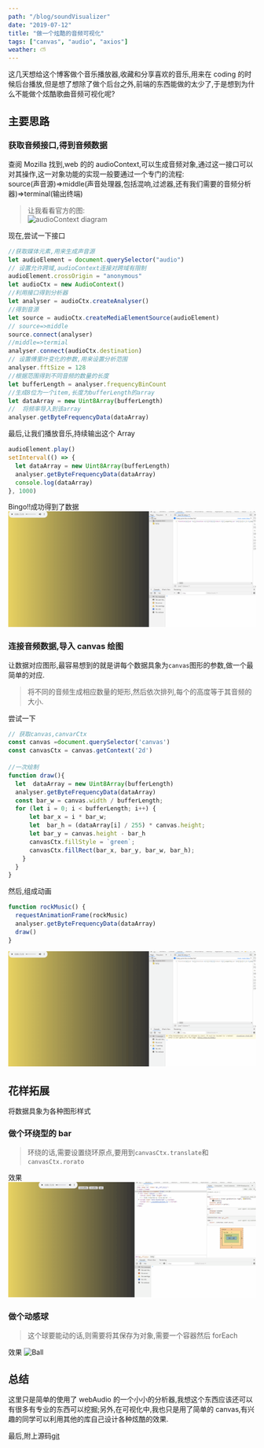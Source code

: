 ```yaml
---
path: "/blog/soundVisualizer"
date: "2019-07-12"
title: "做一个炫酷的音频可视化"
tags: ["canvas", "audio", "axios"]
weather: ⛅
---
```


这几天想给这个博客做个音乐播放器,收藏和分享喜欢的音乐,用来在 coding 的时候后台播放,但是想了想除了做个后台之外,前端的东西能做的太少了,于是想到为什么不能做个炫酷歌曲音频可视化呢?

## 主要思路

### 获取音频接口,得到音频数据

查阅 Mozilla 找到,web 的的 audioContext,可以生成音频对象,通过这一接口可以对其操作,这一对象功能的实现一般要通过一个专门的流程:  
source(声音源)=>middle(声音处理器,包括混响,过滤器,还有我们需要的音频分析器)=>terminal(输出终端)

> 让我看看官方的图:  
> ![audioContext diagram](https://mdn.mozillademos.org/files/12241/webaudioAPI_en.svg)

现在,尝试一下接口

```js
//获取媒体元素,用来生成声音源
let audioElement = document.querySelector("audio")
// 设置允许跨域,audioContext连接对跨域有限制
audioElement.crossOrigin = "anonymous"
let audioCtx = new AudioContext()
//利用接口得到分析器
let analyser = audioCtx.createAnalyser()
//得到音源
let source = audioCtx.createMediaElementSource(audioElement)
// source=>middle
source.connect(analyser)
//middle=>termial
analyser.connect(audioCtx.destination)
// 设置傅里叶变化的参数,用来设置分析范围
analyser.fftSize = 128
//根据范围得到不同音频的数量的长度
let bufferLength = analyser.frequencyBinCount
//生成8位为一个item,长度为bufferLength的array
let dataArray = new Uint8Array(bufferLength)
//  将频率导入到该array
analyser.getByteFrequencyData(dataArray)
```

最后,让我们播放音乐,持续输出这个 Array

```js
audioElement.play()
setInterval(() => {
  let dataArray = new Uint8Array(bufferLength)
  analyser.getByteFrequencyData(dataArray)
  console.log(dataArray)
}, 1000)
```

Bingo!!成功得到了数据
![test](../images/SV-1.gif)

### 连接音频数据,导入 canvas 绘图

让数据对应图形,最容易想到的就是讲每个数据具象为`canvas`图形的参数,做一个最简单的对应.

> 将不同的音频生成相应数量的矩形,然后依次排列,每个的高度等于其音频的大小.

尝试一下

```js
// 获取canvas,canvarCtx
const canvas =document.querySelector('canvas')
const canvasCtx = canvas.getContext('2d')

//一次绘制
function draw(){
  let  dataArray = new Uint8Array(bufferLength)
  analyser.getByteFrequencyData(dataArray)
  const bar_w = canvas.width / bufferLength;
  for (let i = 0; i < bufferLength; i++) {
      let bar_x = i * bar_w;
      let  bar_h = (dataArray[i] / 255) * canvas.height;
      let bar_y = canvas.height - bar_h
      canvasCtx.fillStyle = `green`;
      canvasCtx.fillRect(bar_x, bar_y, bar_w, bar_h);
    }
  }
}
```

然后,组成动画

```js
function rockMusic() {
  requestAnimationFrame(rockMusic)
  analyser.getByteFrequencyData(dataArray)
  draw()
}
```

![bar](../images/SV-2.gif)

## 花样拓展

将数据具象为各种图形样式

### 做个环绕型的 bar

> 环绕的话,需要设置绕环原点,要用到`canvasCtx.translate`和`canvasCtx.rorato`

效果
![circleBar](../images/SV-3.gif)

### 做个动感球

> 这个球要能动的话,则需要将其保存为对象,需要一个容器然后 forEach

效果
![Ball](../images/SV-4.gif)

## 总结

这里只是简单的使用了 webAudio 的一个小小的分析器,我想这个东西应该还可以有很多有专业的东西可以挖掘;另外,在可视化中,我也只是用了简单的 canvas,有兴趣的同学可以利用其他的库自己设计各种炫酷的效果.

最后,附上源码[git](https://github.com/scout9II/JS-30days-30miniprojects/tree/master/day16-soundVisualizer)
